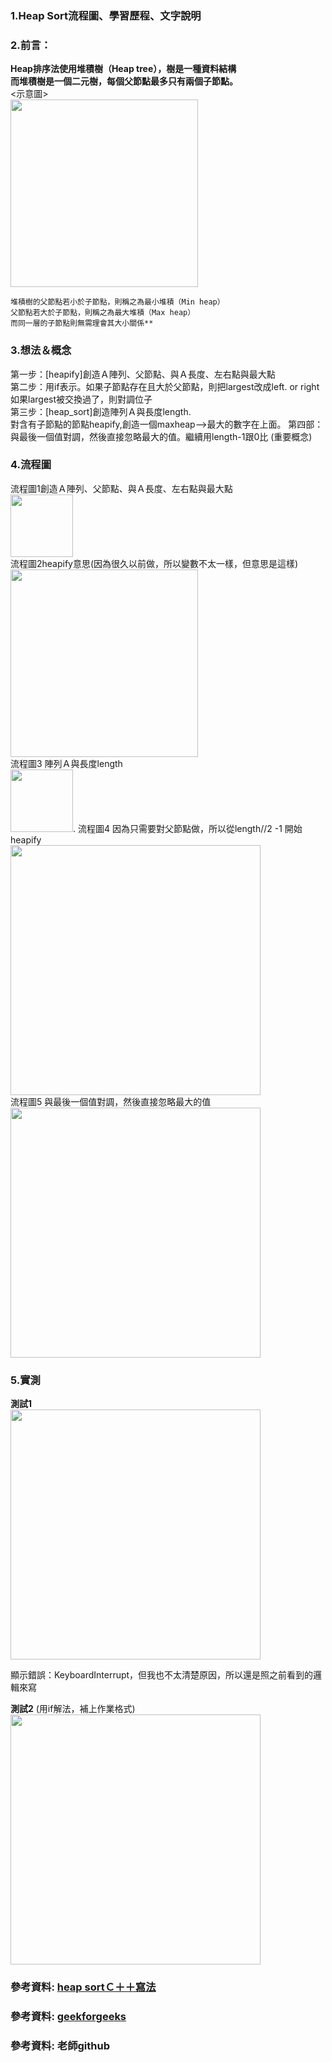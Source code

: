  ### 1.Heap Sort流程圖、學習歷程、文字說明


### 2.前言：
**Heap排序法使用堆積樹（Heap tree），樹是一種資料結構<br>
而堆積樹是一個二元樹，每個父節點最多只有兩個子節點。**  
<示意圖>  
<img src = 'https://github.com/jimmyseto168/jimmyseto/blob/master/image/父節點.png' height = 300 weight = 100>  

```
堆積樹的父節點若小於子節點，則稱之為最小堆積（Min heap） 
父節點若大於子節點，則稱之為最大堆積（Max heap）  
而同一層的子節點則無需理會其大小關係**
```

### 3.想法＆概念  
第一步：[heapify]創造Ａ陣列、父節點、與Ａ長度、左右點與最大點  
第二步：用if表示。如果子節點存在且大於父節點，則把largest改成left. or right  
如果largest被交換過了，則對調位子  
第三步：[heap_sort]創造陣列Ａ與長度length.   
對含有子節點的節點heapify,創造一個maxheap–>最大的數字在上面。
第四部：與最後一個值對調，然後直接忽略最大的值。繼續用length-1跟0比 (重要概念)  
 

### 4.流程圖  
流程圖1創造Ａ陣列、父節點、與Ａ長度、左右點與最大點   
<img src = "https://github.com/jimmyseto168/jimmyseto/blob/master/image/data%20structure%20and%20algorithms/創造Ａ.png" height = 100 weight = 200>  
流程圖2heapify意思(因為很久以前做，所以變數不太一樣，但意思是這樣)  
<img src='https://github.com/jimmyseto168/jimmyseto/blob/master/image/heapify流程圖.png' height = 300 weight = 450>  
流程圖3 陣列Ａ與長度length  
<img src = "https://github.com/jimmyseto168/jimmyseto/blob/master/image/data%20structure%20and%20algorithms/heap_sort流程.png" height = 100 weight = 200>. 
流程圖4 因為只需要對父節點做，所以從length//2 -1 開始heapify    
<img src = "https://github.com/jimmyseto168/jimmyseto/blob/master/image/data%20structure%20and%20algorithms/建立MaxHeap.png" height = 400 weight = 200>  
流程圖5 與最後一個值對調，然後直接忽略最大的值  
<img src = "https://github.com/jimmyseto168/jimmyseto/blob/master/image/data%20structure%20and%20algorithms/MAXHEAP.png" height = 400 weight = 200>  
### 5.實測
**測試1**  
<img src = "https://github.com/jimmyseto168/jimmyseto/blob/master/image/data%20structure%20and%20algorithms/heap%20while實測.png" height = 400 weight = 200>   
  
顯示錯誤：KeyboardInterrupt，但我也不太清楚原因，所以還是照之前看到的邏輯來寫    

**測試2**   (用if解法，補上作業格式)  
<img src = "https://github.com/jimmyseto168/jimmyseto/blob/master/image/data%20structure%20and%20algorithms/heap完成圖.png" height = 400 weight = 200>  


### 參考資料: [heap sortＣ＋＋寫法](http://alrightchiu.github.io/SecondRound/comparison-sort-heap-sortdui-ji-pai-xu-fa.html)
### 參考資料: [geekforgeeks](https://www.geeksforgeeks.org/python-program-for-heap-sort/)
### 參考資料: 老師github


